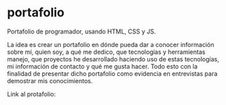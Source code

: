 # portafolio
Portafolio de programador, usando HTML, CSS y JS.

La idea es crear un portafolio en dónde pueda dar a conocer información sobre mí, quien soy, a qué me dedico, que tecnologías y herramientas manejo, que
proyectos he desarrollado haciendo uso de estas tecnologías, mi información de contacto y qué me gusta hacer. Todo esto con la finalidad de presentar dicho
portafolio como evidencia en entrevistas para demostrar mis conocimientos. 

Link al protafolio: 
